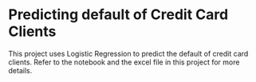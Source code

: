 # Predicting default of Credit Card Clients 

This project uses Logistic Regression to predict the default of credit card clients.
Refer to the notebook and the excel file in this project for more details.
